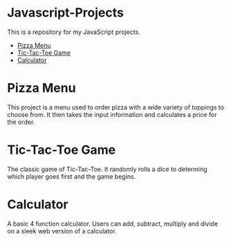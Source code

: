 # Javascript-Projects
This is a repository for my JavaScript projects.

<ul>
  <li><a href="https://github.com/GoheezyDokkan/Javascript-Projects/Pizza_Project">Pizza Menu</a></li>
  <li><a href="https://github.com/GoheezyDokkan/Javascript-Projects/Calculator">Tic-Tac-Toe Game</a></li>
  <li><a href="https://github.com/GoheezyDokkan/Javascript-Projects/TicTacToe">Calculator</a></li>
</ul>

# Pizza Menu

This project is a menu used to order pizza with a wide variety of toppings to choose from. It then takes the input information and calculates a price for the order.

# Tic-Tac-Toe Game

The classic game of Tic-Tac-Toe. It randomly rolls a dice to determing which player goes first and the game begins. 

# Calculator

A basic 4 function calculator. Users can add, subtract, multiply and divide on a sleek web version of a calculator.
